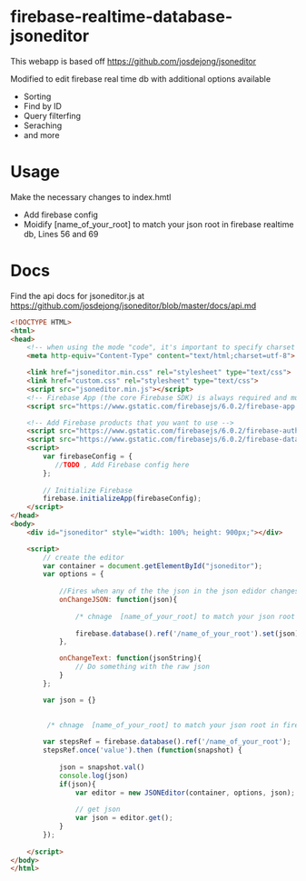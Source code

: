 # firebase-realtime-database-jsoneditor

This webapp is based off https://github.com/josdejong/jsoneditor

Modified to edit firebase real time db with additional options available
  - Sorting 
  - Find by ID
  - Query filterfing 
  - Seraching 
  - and more
  
# Usage

Make the necessary changes to index.hmtl
  - Add firebase config
  - Moidify  [name_of_your_root] to match your json root in firebase realtime db, Lines 56 and 69
  
# Docs

Find the api docs for jsoneditor.js at https://github.com/josdejong/jsoneditor/blob/master/docs/api.md
 
```html
<!DOCTYPE HTML>
<html>
<head>
    <!-- when using the mode "code", it's important to specify charset utf-8 -->
    <meta http-equiv="Content-Type" content="text/html;charset=utf-8">

    <link href="jsoneditor.min.css" rel="stylesheet" type="text/css">
    <link href="custom.css" rel="stylesheet" type="text/css">
    <script src="jsoneditor.min.js"></script>
    <!-- Firebase App (the core Firebase SDK) is always required and must be listed first -->
    <script src="https://www.gstatic.com/firebasejs/6.0.2/firebase-app.js"></script>

    <!-- Add Firebase products that you want to use -->
    <script src="https://www.gstatic.com/firebasejs/6.0.2/firebase-auth.js"></script>
    <script src="https://www.gstatic.com/firebasejs/6.0.2/firebase-database.js"></script>
    <script>
        var firebaseConfig = {
           //TODO , Add Firebase config here
        };
    
        // Initialize Firebase
        firebase.initializeApp(firebaseConfig);
    </script>
</head>
<body>
    <div id="jsoneditor" style="width: 100%; height: 900px;"></div>

    <script>
        // create the editor
        var container = document.getElementById("jsoneditor");
        var options = {
            
            //Fires when any of the the json in the json edidor changes
            onChangeJSON: function(json){
                
                /* chnage  [name_of_your_root] to match your json root in firebase realtime db*/
                
                firebase.database().ref('/name_of_your_root').set(json);
            },

            onChangeText: function(jsonString){
                // Do something with the raw json
            }
        };

        var json = {}
        
        
         /* chnage  [name_of_your_root] to match your json root in firebase realtime db*/

        var stepsRef = firebase.database().ref('/name_of_your_root');
        stepsRef.once('value').then (function(snapshot) {
            
            json = snapshot.val()
            console.log(json)
            if(json){
                var editor = new JSONEditor(container, options, json);
                        
                // get json
                var json = editor.get();
            }
        });
            
    </script>
</body>
</html>
```
